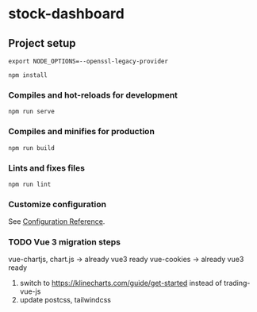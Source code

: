 # stock-dashboard

## Project setup
```
export NODE_OPTIONS=--openssl-legacy-provider

npm install
```

### Compiles and hot-reloads for development
```
npm run serve
```

### Compiles and minifies for production
```
npm run build
```

### Lints and fixes files
```
npm run lint
```

### Customize configuration
See [Configuration Reference](https://cli.vuejs.org/config/).

### TODO Vue 3 migration steps

vue-chartjs, chart.js -> already vue3 ready
vue-cookies -> already vue3 ready

1. switch to https://klinecharts.com/guide/get-started instead of trading-vue-js
2. update postcss, tailwindcss
